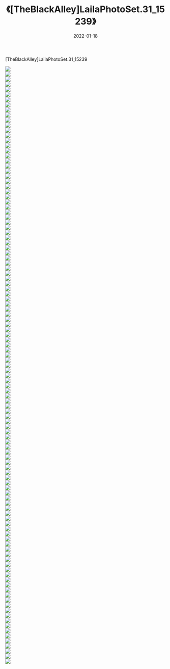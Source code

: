 ﻿---
layout: post
title:  《[TheBlackAlley]LailaPhotoSet.31_15239》
date:   2022-01-18
img: http://imgx.orgx.ga/漏D/2022/[TheBlackAlley]LailaPhotoSet.31_15239/000.jpg
categories: [美女, 清纯, 唯美]
---

[TheBlackAlley]LailaPhotoSet.31_15239

  ![](http://imgx.orgx.ga/漏D/2022/[TheBlackAlley]LailaPhotoSet.31_15239/001.jpg) <br> ![](http://imgx.orgx.ga/漏D/2022/[TheBlackAlley]LailaPhotoSet.31_15239/002.jpg) <br> ![](http://imgx.orgx.ga/漏D/2022/[TheBlackAlley]LailaPhotoSet.31_15239/003.jpg) <br> ![](http://imgx.orgx.ga/漏D/2022/[TheBlackAlley]LailaPhotoSet.31_15239/004.jpg) <br> ![](http://imgx.orgx.ga/漏D/2022/[TheBlackAlley]LailaPhotoSet.31_15239/005.jpg) <br> ![](http://imgx.orgx.ga/漏D/2022/[TheBlackAlley]LailaPhotoSet.31_15239/006.jpg) <br> ![](http://imgx.orgx.ga/漏D/2022/[TheBlackAlley]LailaPhotoSet.31_15239/007.jpg) <br> ![](http://imgx.orgx.ga/漏D/2022/[TheBlackAlley]LailaPhotoSet.31_15239/008.jpg) <br> ![](http://imgx.orgx.ga/漏D/2022/[TheBlackAlley]LailaPhotoSet.31_15239/009.jpg) <br> ![](http://imgx.orgx.ga/漏D/2022/[TheBlackAlley]LailaPhotoSet.31_15239/010.jpg) <br> ![](http://imgx.orgx.ga/漏D/2022/[TheBlackAlley]LailaPhotoSet.31_15239/011.jpg) <br> ![](http://imgx.orgx.ga/漏D/2022/[TheBlackAlley]LailaPhotoSet.31_15239/012.jpg) <br> ![](http://imgx.orgx.ga/漏D/2022/[TheBlackAlley]LailaPhotoSet.31_15239/013.jpg) <br> ![](http://imgx.orgx.ga/漏D/2022/[TheBlackAlley]LailaPhotoSet.31_15239/014.jpg) <br> ![](http://imgx.orgx.ga/漏D/2022/[TheBlackAlley]LailaPhotoSet.31_15239/015.jpg) <br> ![](http://imgx.orgx.ga/漏D/2022/[TheBlackAlley]LailaPhotoSet.31_15239/016.jpg) <br> ![](http://imgx.orgx.ga/漏D/2022/[TheBlackAlley]LailaPhotoSet.31_15239/017.jpg) <br> ![](http://imgx.orgx.ga/漏D/2022/[TheBlackAlley]LailaPhotoSet.31_15239/018.jpg) <br> ![](http://imgx.orgx.ga/漏D/2022/[TheBlackAlley]LailaPhotoSet.31_15239/019.jpg) <br> ![](http://imgx.orgx.ga/漏D/2022/[TheBlackAlley]LailaPhotoSet.31_15239/020.jpg) <br> ![](http://imgx.orgx.ga/漏D/2022/[TheBlackAlley]LailaPhotoSet.31_15239/021.jpg) <br> ![](http://imgx.orgx.ga/漏D/2022/[TheBlackAlley]LailaPhotoSet.31_15239/022.jpg) <br> ![](http://imgx.orgx.ga/漏D/2022/[TheBlackAlley]LailaPhotoSet.31_15239/023.jpg) <br> ![](http://imgx.orgx.ga/漏D/2022/[TheBlackAlley]LailaPhotoSet.31_15239/024.jpg) <br> ![](http://imgx.orgx.ga/漏D/2022/[TheBlackAlley]LailaPhotoSet.31_15239/025.jpg) <br> ![](http://imgx.orgx.ga/漏D/2022/[TheBlackAlley]LailaPhotoSet.31_15239/026.jpg) <br> ![](http://imgx.orgx.ga/漏D/2022/[TheBlackAlley]LailaPhotoSet.31_15239/027.jpg) <br> ![](http://imgx.orgx.ga/漏D/2022/[TheBlackAlley]LailaPhotoSet.31_15239/028.jpg) <br> ![](http://imgx.orgx.ga/漏D/2022/[TheBlackAlley]LailaPhotoSet.31_15239/029.jpg) <br> ![](http://imgx.orgx.ga/漏D/2022/[TheBlackAlley]LailaPhotoSet.31_15239/030.jpg) <br> ![](http://imgx.orgx.ga/漏D/2022/[TheBlackAlley]LailaPhotoSet.31_15239/031.jpg) <br> ![](http://imgx.orgx.ga/漏D/2022/[TheBlackAlley]LailaPhotoSet.31_15239/032.jpg) <br> ![](http://imgx.orgx.ga/漏D/2022/[TheBlackAlley]LailaPhotoSet.31_15239/033.jpg) <br> ![](http://imgx.orgx.ga/漏D/2022/[TheBlackAlley]LailaPhotoSet.31_15239/034.jpg) <br> ![](http://imgx.orgx.ga/漏D/2022/[TheBlackAlley]LailaPhotoSet.31_15239/035.jpg) <br> ![](http://imgx.orgx.ga/漏D/2022/[TheBlackAlley]LailaPhotoSet.31_15239/036.jpg) <br> ![](http://imgx.orgx.ga/漏D/2022/[TheBlackAlley]LailaPhotoSet.31_15239/037.jpg) <br> ![](http://imgx.orgx.ga/漏D/2022/[TheBlackAlley]LailaPhotoSet.31_15239/038.jpg) <br> ![](http://imgx.orgx.ga/漏D/2022/[TheBlackAlley]LailaPhotoSet.31_15239/039.jpg) <br> ![](http://imgx.orgx.ga/漏D/2022/[TheBlackAlley]LailaPhotoSet.31_15239/040.jpg) <br> ![](http://imgx.orgx.ga/漏D/2022/[TheBlackAlley]LailaPhotoSet.31_15239/041.jpg) <br> ![](http://imgx.orgx.ga/漏D/2022/[TheBlackAlley]LailaPhotoSet.31_15239/042.jpg) <br> ![](http://imgx.orgx.ga/漏D/2022/[TheBlackAlley]LailaPhotoSet.31_15239/043.jpg) <br> ![](http://imgx.orgx.ga/漏D/2022/[TheBlackAlley]LailaPhotoSet.31_15239/044.jpg) <br> ![](http://imgx.orgx.ga/漏D/2022/[TheBlackAlley]LailaPhotoSet.31_15239/045.jpg) <br> ![](http://imgx.orgx.ga/漏D/2022/[TheBlackAlley]LailaPhotoSet.31_15239/046.jpg) <br> ![](http://imgx.orgx.ga/漏D/2022/[TheBlackAlley]LailaPhotoSet.31_15239/047.jpg) <br> ![](http://imgx.orgx.ga/漏D/2022/[TheBlackAlley]LailaPhotoSet.31_15239/048.jpg) <br> ![](http://imgx.orgx.ga/漏D/2022/[TheBlackAlley]LailaPhotoSet.31_15239/049.jpg) <br> ![](http://imgx.orgx.ga/漏D/2022/[TheBlackAlley]LailaPhotoSet.31_15239/050.jpg) <br> ![](http://imgx.orgx.ga/漏D/2022/[TheBlackAlley]LailaPhotoSet.31_15239/051.jpg) <br> ![](http://imgx.orgx.ga/漏D/2022/[TheBlackAlley]LailaPhotoSet.31_15239/052.jpg) <br> ![](http://imgx.orgx.ga/漏D/2022/[TheBlackAlley]LailaPhotoSet.31_15239/053.jpg) <br> ![](http://imgx.orgx.ga/漏D/2022/[TheBlackAlley]LailaPhotoSet.31_15239/054.jpg) <br> ![](http://imgx.orgx.ga/漏D/2022/[TheBlackAlley]LailaPhotoSet.31_15239/055.jpg) <br> ![](http://imgx.orgx.ga/漏D/2022/[TheBlackAlley]LailaPhotoSet.31_15239/056.jpg) <br> ![](http://imgx.orgx.ga/漏D/2022/[TheBlackAlley]LailaPhotoSet.31_15239/057.jpg) <br> ![](http://imgx.orgx.ga/漏D/2022/[TheBlackAlley]LailaPhotoSet.31_15239/058.jpg) <br> ![](http://imgx.orgx.ga/漏D/2022/[TheBlackAlley]LailaPhotoSet.31_15239/059.jpg) <br> ![](http://imgx.orgx.ga/漏D/2022/[TheBlackAlley]LailaPhotoSet.31_15239/060.jpg) <br> ![](http://imgx.orgx.ga/漏D/2022/[TheBlackAlley]LailaPhotoSet.31_15239/061.jpg) <br> ![](http://imgx.orgx.ga/漏D/2022/[TheBlackAlley]LailaPhotoSet.31_15239/062.jpg) <br> ![](http://imgx.orgx.ga/漏D/2022/[TheBlackAlley]LailaPhotoSet.31_15239/063.jpg) <br> ![](http://imgx.orgx.ga/漏D/2022/[TheBlackAlley]LailaPhotoSet.31_15239/064.jpg) <br> ![](http://imgx.orgx.ga/漏D/2022/[TheBlackAlley]LailaPhotoSet.31_15239/065.jpg) <br> ![](http://imgx.orgx.ga/漏D/2022/[TheBlackAlley]LailaPhotoSet.31_15239/066.jpg) <br> ![](http://imgx.orgx.ga/漏D/2022/[TheBlackAlley]LailaPhotoSet.31_15239/067.jpg) <br> ![](http://imgx.orgx.ga/漏D/2022/[TheBlackAlley]LailaPhotoSet.31_15239/068.jpg) <br> ![](http://imgx.orgx.ga/漏D/2022/[TheBlackAlley]LailaPhotoSet.31_15239/069.jpg) <br> ![](http://imgx.orgx.ga/漏D/2022/[TheBlackAlley]LailaPhotoSet.31_15239/070.jpg) <br> ![](http://imgx.orgx.ga/漏D/2022/[TheBlackAlley]LailaPhotoSet.31_15239/071.jpg) <br> ![](http://imgx.orgx.ga/漏D/2022/[TheBlackAlley]LailaPhotoSet.31_15239/072.jpg) <br> ![](http://imgx.orgx.ga/漏D/2022/[TheBlackAlley]LailaPhotoSet.31_15239/073.jpg) <br> ![](http://imgx.orgx.ga/漏D/2022/[TheBlackAlley]LailaPhotoSet.31_15239/074.jpg) <br> ![](http://imgx.orgx.ga/漏D/2022/[TheBlackAlley]LailaPhotoSet.31_15239/075.jpg) <br> ![](http://imgx.orgx.ga/漏D/2022/[TheBlackAlley]LailaPhotoSet.31_15239/076.jpg) <br> ![](http://imgx.orgx.ga/漏D/2022/[TheBlackAlley]LailaPhotoSet.31_15239/077.jpg) <br> ![](http://imgx.orgx.ga/漏D/2022/[TheBlackAlley]LailaPhotoSet.31_15239/078.jpg) <br> ![](http://imgx.orgx.ga/漏D/2022/[TheBlackAlley]LailaPhotoSet.31_15239/079.jpg) <br> ![](http://imgx.orgx.ga/漏D/2022/[TheBlackAlley]LailaPhotoSet.31_15239/080.jpg) <br> ![](http://imgx.orgx.ga/漏D/2022/[TheBlackAlley]LailaPhotoSet.31_15239/081.jpg) <br> ![](http://imgx.orgx.ga/漏D/2022/[TheBlackAlley]LailaPhotoSet.31_15239/082.jpg) <br> ![](http://imgx.orgx.ga/漏D/2022/[TheBlackAlley]LailaPhotoSet.31_15239/083.jpg) <br> ![](http://imgx.orgx.ga/漏D/2022/[TheBlackAlley]LailaPhotoSet.31_15239/084.jpg) <br> ![](http://imgx.orgx.ga/漏D/2022/[TheBlackAlley]LailaPhotoSet.31_15239/085.jpg) <br> ![](http://imgx.orgx.ga/漏D/2022/[TheBlackAlley]LailaPhotoSet.31_15239/086.jpg) <br> ![](http://imgx.orgx.ga/漏D/2022/[TheBlackAlley]LailaPhotoSet.31_15239/087.jpg) <br> ![](http://imgx.orgx.ga/漏D/2022/[TheBlackAlley]LailaPhotoSet.31_15239/088.jpg) <br> ![](http://imgx.orgx.ga/漏D/2022/[TheBlackAlley]LailaPhotoSet.31_15239/089.jpg) <br> ![](http://imgx.orgx.ga/漏D/2022/[TheBlackAlley]LailaPhotoSet.31_15239/090.jpg) <br> ![](http://imgx.orgx.ga/漏D/2022/[TheBlackAlley]LailaPhotoSet.31_15239/091.jpg) <br> ![](http://imgx.orgx.ga/漏D/2022/[TheBlackAlley]LailaPhotoSet.31_15239/092.jpg) <br> ![](http://imgx.orgx.ga/漏D/2022/[TheBlackAlley]LailaPhotoSet.31_15239/093.jpg) <br> ![](http://imgx.orgx.ga/漏D/2022/[TheBlackAlley]LailaPhotoSet.31_15239/094.jpg) <br> ![](http://imgx.orgx.ga/漏D/2022/[TheBlackAlley]LailaPhotoSet.31_15239/095.jpg) <br> ![](http://imgx.orgx.ga/漏D/2022/[TheBlackAlley]LailaPhotoSet.31_15239/096.jpg) <br> ![](http://imgx.orgx.ga/漏D/2022/[TheBlackAlley]LailaPhotoSet.31_15239/097.jpg) <br> ![](http://imgx.orgx.ga/漏D/2022/[TheBlackAlley]LailaPhotoSet.31_15239/098.jpg) <br> ![](http://imgx.orgx.ga/漏D/2022/[TheBlackAlley]LailaPhotoSet.31_15239/099.jpg) <br> ![](http://imgx.orgx.ga/漏D/2022/[TheBlackAlley]LailaPhotoSet.31_15239/100.jpg) <br> ![](http://imgx.orgx.ga/漏D/2022/[TheBlackAlley]LailaPhotoSet.31_15239/101.jpg) <br> ![](http://imgx.orgx.ga/漏D/2022/[TheBlackAlley]LailaPhotoSet.31_15239/102.jpg) <br> ![](http://imgx.orgx.ga/漏D/2022/[TheBlackAlley]LailaPhotoSet.31_15239/103.jpg) <br> ![](http://imgx.orgx.ga/漏D/2022/[TheBlackAlley]LailaPhotoSet.31_15239/104.jpg) <br> ![](http://imgx.orgx.ga/漏D/2022/[TheBlackAlley]LailaPhotoSet.31_15239/105.jpg) <br> ![](http://imgx.orgx.ga/漏D/2022/[TheBlackAlley]LailaPhotoSet.31_15239/106.jpg) <br> ![](http://imgx.orgx.ga/漏D/2022/[TheBlackAlley]LailaPhotoSet.31_15239/107.jpg) <br> ![](http://imgx.orgx.ga/漏D/2022/[TheBlackAlley]LailaPhotoSet.31_15239/108.jpg) <br> ![](http://imgx.orgx.ga/漏D/2022/[TheBlackAlley]LailaPhotoSet.31_15239/109.jpg) <br> ![](http://imgx.orgx.ga/漏D/2022/[TheBlackAlley]LailaPhotoSet.31_15239/110.jpg) <br> ![](http://imgx.orgx.ga/漏D/2022/[TheBlackAlley]LailaPhotoSet.31_15239/111.jpg) <br> ![](http://imgx.orgx.ga/漏D/2022/[TheBlackAlley]LailaPhotoSet.31_15239/112.jpg) <br> ![](http://imgx.orgx.ga/漏D/2022/[TheBlackAlley]LailaPhotoSet.31_15239/113.jpg) <br> ![](http://imgx.orgx.ga/漏D/2022/[TheBlackAlley]LailaPhotoSet.31_15239/114.jpg) <br> ![](http://imgx.orgx.ga/漏D/2022/[TheBlackAlley]LailaPhotoSet.31_15239/115.jpg) <br> ![](http://imgx.orgx.ga/漏D/2022/[TheBlackAlley]LailaPhotoSet.31_15239/116.jpg) <br> ![](http://imgx.orgx.ga/漏D/2022/[TheBlackAlley]LailaPhotoSet.31_15239/117.jpg) <br>